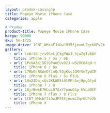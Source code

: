 ```yaml
---
layout: produk-casinghp
title: Popeye Movie iPhone Case
categories: apple

# Produk
product-title: Popeye Movie iPhone Case
harga: 90000
sku: hn-1725
image-drive: 1CNT_WMsbFJiDwJM355jeumLZqr6UPv2k
gallery:
  - url: 1vKr1B-jcv9GnLjCXgPWvJL3jwZqIv68Y
    title: iPhone 5 / 5s / SE
  - url: 1PcUA3Kj5DlQPuoEUvO2J-wB20C6Aqd-t
    title: iPhone 6 / 6s
  - url: 170b0rBSAeDfLmQc5GgKssJGMYSeZyWIE
    title: iPhone 6 Plus / 6s Plus
  - url: 1VvXJDnjsUs2KkAE5t0tMPhAvj9pgGtyd
    title: iPhone 7 / 8
  - url: 1SjrBwkE7WLuLB7AxY7pawQ4p-kVLd9CF
    title: iPhone 7 Plus / 8 Plus
  - url: 1CNT_WMsbFJiDwJM355jeumLZqr6UPv2k
    title: iPhone X
---
```

